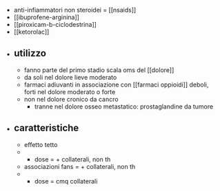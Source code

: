 - anti-infiammatori non steroidei =  [[nsaids]]
- [[ibuprofene-arginina]]
- [[piroxicam-b-ciclodestrina]]
- [[ketorolac]]
- ## utilizzo
	- fanno parte del primo stadio scala oms del [[dolore]]
	- da soli nel dolore lieve moderato
	- farmaci adiuvanti in associazione con [[farmaci oppioidi]] deboli, forti nel dolore moderato o forte
	- non nel dolore cronico da cancro
		- tranne nel dolore osseo metastatico: prostaglandine da tumore
- ## caratteristiche
	- effetto tetto
	- + dose = + collaterali, non th
	- associazioni fans = + collaterali, non th
	- - dose = cmq collaterali